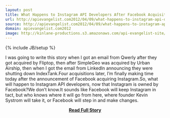 ```yaml
---
layout: post
title: What Happens to Instagram API Developers After Facebook Acquisition
url: http://apievangelist.com2012/04/09/what-happens-to-instagram-api-developers-after-facebook-acquisition/
source: http://apievangelist.com2012/04/09/what-happens-to-instagram-api-developers-after-facebook-acquisition/
domain: apievangelist.com2012
image: http://kinlane-productions.s3.amazonaws.com/api-evangelist-site/blog/Instagram_logo.png
---
```

{% include JB/setup %}<p>I was going to write this story when I got an email from Qwerly after they got acquired by Fliptop, then after SimpleGeo was acquired by Urban Airship, then when I got the email from LinkedIn announcing they were shutting down IndexTank.Four acquisitions later, I’m finally making time today after the announcement of Facebook acquiring Instagram.So, what will happen to Instagram API developers, now that Instagram is owned by Facebook?We don’t know.It sounds like Facebook will keep Instagram in tact, but who knows where it will go from here, where founder Kevin Systrom will take it, or Facebook will step in and make changes.</p>
<center><p><a href="http://apievangelist.com2012/04/09/what-happens-to-instagram-api-developers-after-facebook-acquisition/" style='padding:25px; font-sze:18px; font-weight: bold;'>Read Full Story</a></p></center>
